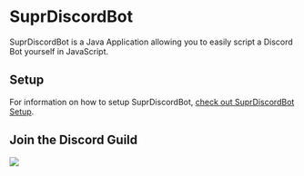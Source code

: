 # SuprDiscordBot

SuprDiscordBot is a Java Application allowing you to easily script a Discord Bot yourself in JavaScript.

## Setup

For information on how to setup SuprDiscordBot, [check out SuprDiscordBot Setup](https://github.com/timmyrs/SuprDiscordBot/blob/master/SETUP.md).

## Join the Discord Guild

[![](https://discordapp.com/api/guilds/208658782966906880/embed.png?style=banner3)](https://discord.gg/MhvFkSJ)
